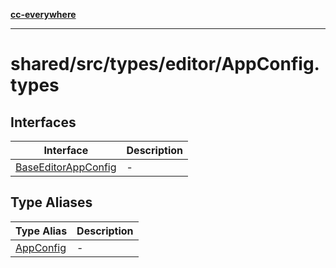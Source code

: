 [**cc-everywhere**](../../../../../index.md)

***

# shared/src/types/editor/AppConfig.types

## Interfaces

| Interface | Description |
| ------ | ------ |
| [BaseEditorAppConfig](interfaces/base-editor-app-config.md) | - |

## Type Aliases

| Type Alias | Description |
| ------ | ------ |
| [AppConfig](type-aliases/app-config.md) | - |
